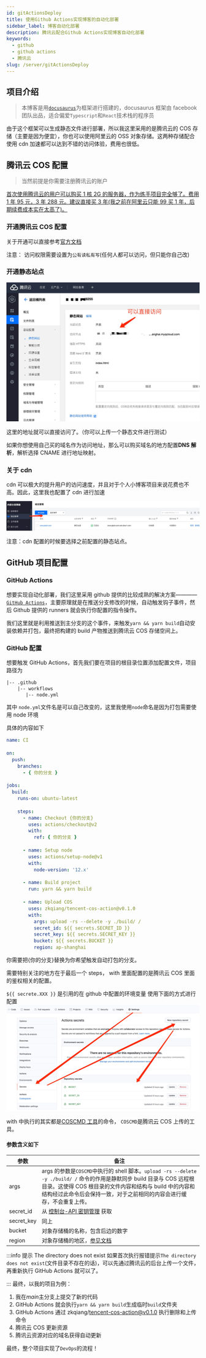 ```yaml
---
id: gitActionsDeploy
title: 使用Github Actions实现博客的自动化部署
sidebar_label: 博客自动化部署
description: 腾讯云配合Github Actions实现博客自动化部署
keywords:
  - github
  - github actions
  - 腾讯云
slug: /server/gitActionsDeploy
---
```


## 项目介绍

> 本博客是用[`docusaurus`](https://v2.docusaurus.io)为框架进行搭建的，docusaurus 框架由 facebook 团队出品，适合偏爱`Typescript`和`React`技术栈的程序员

由于这个框架可以生成静态文件进行部署，所以我这里采用的是腾讯云的 COS 存储（主要是因为便宜），你也可以使用阿里云的 OSS 对象存储。这两种存储配合使用 cdn 加速都可以达到不错的访问体验，费用也很低。

## 腾讯云 COS 配置

> 当然前提是你需要注册腾讯云的账户

[首次使用腾讯云的用户可以购买 1 核 2G 的服务器，作为练手项目完全够了。费用 1 年 95 元，3 年 288 元。建议直接买 3 年(我之前在阿里云只能 99 买 1 年，后期续费成本实在太高了)。](https://cloud.tencent.com/act/cps/redirect?redirect=10488&cps_key=6c82578c7c0898102fadd655edc3106b&from=activity)

### 开通腾讯云 COS 配置

关于开通可以直接参考[官方文档](https://cloud.tencent.com/document/product/436/14106)

注意： 访问权限需要设置为`公有读私有写`(任何人都可以访问，但只能你自己改)

### 开通静态站点

![img](../images/static_web.jpg)

这里的地址就可以直接访问了。（你可以上传一个静态文件进行测试）

如果你想使用自己买的域名作为访问地址，那么可以购买域名的地方配置**DNS 解析**，解析选择 CNAME 进行地址映射。

### 关于 cdn

cdn 可以极大的提升用户的访问速度，并且对于个人小博客项目来说花费也不高。因此，这里我也配置了 cdn 进行加速

![img](../images/cdn.jpg)

注意：cdn 配置的时候要选择之前配置的静态站点。

## GitHub 项目配置

### GitHub Actions

想要实现自动化部署，我们这里采用 github 提供的比较成熟的解决方案———— [`GitHub Actions`](https://github.com/features/actions)，主要原理就是在推送分支修改的时候，自动触发钩子事件，然后 Github 提供的 runners 就会执行你配置的指令操作。

我们这里就是利用推送到主分支的这个事件，来触发`yarn && yarn build`自动安装依赖并打包，最终把构建的 build 产物推送到腾讯云 COS 存储空间上。

### GitHub 配置

想要触发 GitHub Actions，首先我们要在项目的根目录位置添加配置文件，项目路径为

```
|-- .github
    |-- workflows
       |-- node.yml

```

其中 `node.yml`文件名是可以自己改变的，这里我使用`node`命名是因为打包需要使用 node 环境

具体的内容如下

```yaml
name: CI

on:
  push:
    branches:
      - { 你的分支 }

jobs:
  build:
    runs-on: ubuntu-latest

    steps:
      - name: Checkout {你的分支}
        uses: actions/checkout@v2
        with:
          ref: { 你的分支 }

      - name: Setup node
        uses: actions/setup-node@v1
        with:
          node-version: '12.x'

      - name: Build project
        run: yarn && yarn build

      - name: Upload COS
        uses: zkqiang/tencent-cos-action@v0.1.0
        with:
          args: upload -rs --delete -y ./build/ /
          secret_id: ${{ secrets.SECRET_ID }}
          secret_key: ${{ secrets.SECRET_KEY }}
          bucket: ${{ secrets.BUCKET }}
          region: ap-shanghai
```

你需要把{你的分支}替换为你希望触发自动打包的分支。

需要特别关注的地方在于最后一个 steps， with 里面配置的是腾讯云 COS 里面的鉴权相关的配置。

`${{ secrete.XXX }}` 是引用的在 github 中配置的环境变量
使用下面的方式进行配置
![img](../images/git_secret.jpg)

with 中执行的其实都是[COSCMD 工具](https://cloud.tencent.com/document/product/436/10976)的命令， `COSCMD`是腾讯云 COS 上传的工具。

#### 参数含义如下

| 参数       | 备注                                                                                                                                                                                                                                                         |
| ---------- | ------------------------------------------------------------------------------------------------------------------------------------------------------------------------------------------------------------------------------------------------------------ |
| args       | args 的参数是`COSCMD`中执行的 shell 脚本。`upload -rs --delete -y ./build/ /` 命令的作用是静默同步 build 目录与 COS 远程根目录。这使得 COS 根目录的文件内容和结构与 build 中的内容和结构经过此命令后会保持一致，对于之前相同的内容会进行缓存，不会重复上传。 |
| secret_id  | 从 [控制台-API 密钥管理](https://console.cloud.tencent.com/cam/capi) 获取                                                                                                                                                                                    |
| secret_key | 同上                                                                                                                                                                                                                                                         |
| bucket     | 对象存储桶的名称，包含后边的数字                                                                                                                                                                                                                             |
| region     | 对象存储桶的地区，[参见文档](https://cloud.tencent.com/document/product/436/6224)                                                                                                                                                                            |

:::info 提示 The directory does not exist
如果首次执行报错提示`The directory does not exist`(文件目录不存在的话)，可以先通过腾讯云的后台上传一个文件，再重新执行 GitHub Actions 就可以了。

:::
最终，以我的项目为例：

1. 我在*main*主分支上提交了新的代码
2. GitHub Actions 就会执行`yarn && yarn build`生成临时`build`文件夹
3. GitHub Actions 通过 zkqiang/tencent-cos-action@v0.1.0 执行删除和上传命令
4. 腾讯云 COS 更新资源
5. 腾讯云资源对应的域名获得自动更新

最终，整个项目实现了`DevOps`的流程！
